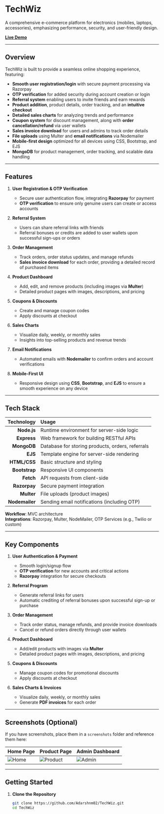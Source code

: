 # TechWiz

A comprehensive e-commerce platform for electronics (mobiles, laptops, accessories), emphasizing performance, security, and user-friendly design.

[**Live Demo**](https://techwiz-s8jl.onrender.com/)

---

## Overview

TechWiz is built to provide a seamless online shopping experience, featuring:
- **Smooth user registration/login** with secure payment processing via Razorpay  
- **OTP verification** for added security during account creation or login  
- **Referral system** enabling users to invite friends and earn rewards  
- **Product addition**, product details, order tracking, and an **intuitive checkout**  
- **Detailed sales charts** for analyzing trends and performance  
- **Coupon system** for discount management, along with **order cancellation/refund** via user wallets  
- **Sales invoice download** for users and admins to track order details  
- **File uploads** using Multer and **email notifications** via Nodemailer  
- **Mobile-first design** optimized for all devices using CSS, Bootstrap, and EJS  
- **MongoDB** for product management, order tracking, and scalable data handling  

---

## Features

1. **User Registration & OTP Verification**  
   - Secure user authentication flow, integrating **Razorpay** for payment  
   - **OTP verification** to ensure only genuine users can create or access accounts

2. **Referral System**  
   - Users can share referral links with friends  
   - Referral bonuses or credits are added to user wallets upon successful sign-ups or orders

3. **Order Management**  
   - Track orders, order status updates, and manage refunds  
   - **Sales invoice download** for each order, providing a detailed record of purchased items

4. **Product Dashboard**  
   - Add, edit, and remove products (including images via **Multer**)  
   - Detailed product pages with images, descriptions, and pricing

5. **Coupons & Discounts**  
   - Create and manage coupon codes  
   - Apply discounts at checkout

6. **Sales Charts**  
   - Visualize daily, weekly, or monthly sales  
   - Insights into top-selling products and revenue trends

7. **Email Notifications**  
   - Automated emails with **Nodemailer** to confirm orders and account verifications

8. **Mobile-First UI**  
   - Responsive design using **CSS**, **Bootstrap**, and **EJS** to ensure a smooth experience on any device

---

## Tech Stack

| **Technology** | **Usage**                                         |
|---------------:|:--------------------------------------------------|
| **Node.js**    | Runtime environment for server-side logic         |
| **Express**    | Web framework for building RESTful APIs           |
| **MongoDB**    | Database for storing products, orders, referrals  |
| **EJS**        | Template engine for server-side rendering         |
| **HTML/CSS**   | Basic structure and styling                       |
| **Bootstrap**  | Responsive UI components                          |
| **Fetch**      | API requests from client-side                     |
| **Razorpay**   | Secure payment integration                        |
| **Multer**     | File uploads (product images)                     |
| **Nodemailer** | Sending email notifications (including OTP)       |

**Workflow**: MVC architecture  
**Integrations**: Razorpay, Multer, NodeMailer, OTP Services (e.g., Twilio or custom)  

---

## Key Components

1. **User Authentication & Payment**  
   - Smooth login/signup flow  
   - **OTP verification** for new accounts and critical actions  
   - **Razorpay** integration for secure checkouts

2. **Referral Program**  
   - Generate referral links for users  
   - Automatic crediting of referral bonuses upon successful sign-up or purchase

3. **Order Management**  
   - Track order status, manage refunds, and provide invoice downloads  
   - Cancel or refund orders directly through user wallets

4. **Product Dashboard**  
   - Add/edit products with images via **Multer**  
   - Detailed product pages with images, descriptions, and pricing

5. **Coupons & Discounts**  
   - Manage coupon codes for promotional discounts  
   - Apply discounts at checkout

6. **Sales Charts & Invoices**  
   - Visualize daily, weekly, or monthly sales  
   - Generate **PDF invoices** for each order

---

## Screenshots (Optional)

If you have screenshots, place them in a `screenshots` folder and reference them here:

| Home Page                | Product Page              | Admin Dashboard           |
|--------------------------|---------------------------|---------------------------|
| ![Home](./screenshots/home.png) | ![Product](./screenshots/product.png) | ![Admin](./screenshots/admin.png) |

---

## Getting Started

1. **Clone the Repository**  
   ```bash
   git clone https://github.com/Adarshnm02/TechWiz.git
   cd TechWiz
